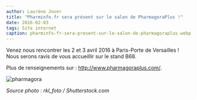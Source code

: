 ```yaml
---
author: Laurène Jover
title: "Pharminfo.fr sera présent sur le salon de PharmagoraPlus !"
date: 2016-02-03
tags: Site internet
caption: pharminfo-fr-sera-present-sur-le-salon-de-pharmagoraplus.webp
---
```


Venez nous rencontrer les 2 et 3 avril 2016 à Paris-Porte de Versailles ! Nous serons ravis de vous accueillir sur le stand B68.

Plus de renseignements sur :
<http://www.pharmagoraplus.com/>.

![pharmagora](/2016-02-03_pharminfo-fr-sera-present-sur-le-salon-de-pharmagoraplus/pharmagora.png)

_Source photo : rkl_foto / Shutterstock.com_
